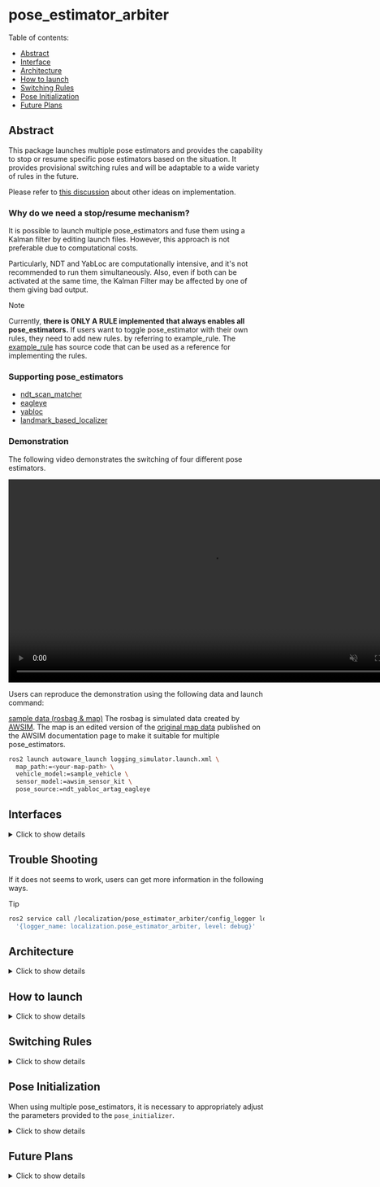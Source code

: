 # pose_estimator_arbiter

Table of contents:

- [Abstract](#abstract)
- [Interface](#interfaces)
- [Architecture](#architecture)
- [How to launch](#how-to-launch)
- [Switching Rules](#switching-rules)
- [Pose Initialization](#pose-initialization)
- [Future Plans](#future-plans)

## Abstract

This package launches multiple pose estimators and provides the capability to stop or resume specific pose estimators based on the situation.
It provides provisional switching rules and will be adaptable to a wide variety of rules in the future.

Please refer to [this discussion](https://github.com/orgs/autowarefoundation/discussions/3878) about other ideas on implementation.

### Why do we need a stop/resume mechanism?

It is possible to launch multiple pose_estimators and fuse them using a Kalman filter by editing launch files.
However, this approach is not preferable due to computational costs.

Particularly, NDT and YabLoc are computationally intensive, and it's not recommended to run them simultaneously.
Also, even if both can be activated at the same time, the Kalman Filter may be affected by one of them giving bad output.

> [!NOTE]
> Currently, **there is ONLY A RULE implemented that always enables all pose_estimators.**
> If users want to toggle pose_estimator with their own rules, they need to add new rules. by referring to example_rule.
> The [example_rule](example_rule/README.md) has source code that can be used as a reference for implementing the rules.

### Supporting pose_estimators

- [ndt_scan_matcher](https://github.com/autowarefoundation/autoware.universe/tree/main/localization/ndt_scan_matcher)
- [eagleye](https://autowarefoundation.github.io/autoware-documentation/main/how-to-guides/integrating-autoware/launch-autoware/localization/eagleye/)
- [yabloc](https://github.com/autowarefoundation/autoware.universe/tree/main/localization/yabloc)
- [landmark_based_localizer](https://github.com/autowarefoundation/autoware.universe/tree/main/localization/landmark_based_localizer)

### Demonstration

The following video demonstrates the switching of four different pose estimators.

<div><video controls src="https://github.com/autowarefoundation/autoware.universe/assets/24854875/d4d48be4-748e-4ffc-bde2-d498911ed3a1" muted="false" width="800"></video></div>

Users can reproduce the demonstration using the following data and launch command:

[sample data (rosbag & map)](https://drive.google.com/file/d/1ZNlkyCtwe04iKFREdeZ5xuMU_jWpwM3W/view)
The rosbag is simulated data created by [AWSIM](https://tier4.github.io/AWSIM/).
The map is an edited version of the [original map data](https://github.com/tier4/AWSIM/releases/download/v1.1.0/nishishinjuku_autoware_map.zip) published on the AWSIM documentation page to make it suitable for multiple pose_estimators.

```bash
ros2 launch autoware_launch logging_simulator.launch.xml \
  map_path:=<your-map-path> \
  vehicle_model:=sample_vehicle \
  sensor_model:=awsim_sensor_kit \
  pose_source:=ndt_yabloc_artag_eagleye
```

## Interfaces

<details>
<summary>Click to show details</summary>

### Parameters

There are no parameters.

### Services

| Name             | Type                            | Description                     |
| ---------------- | ------------------------------- | ------------------------------- |
| `/config_logger` | logging_demo::srv::ConfigLogger | service to modify logging level |

### Clients

| Name                  | Type                  | Description                       |
| --------------------- | --------------------- | --------------------------------- |
| `/yabloc_suspend_srv` | std_srv::srv::SetBool | service to stop or restart yabloc |

### Subscriptions

For pose estimator arbitration:

| Name                                  | Type                                          | Description    |
| ------------------------------------- | --------------------------------------------- | -------------- |
| `/input/artag/image`                  | sensor_msgs::msg::Image                       | ArTag input    |
| `/input/yabloc/image`                 | sensor_msgs::msg::Image                       | YabLoc input   |
| `/input/eagleye/pose_with_covariance` | geometry_msgs::msg::PoseWithCovarianceStamped | Eagleye output |
| `/input/ndt/pointcloud`               | sensor_msgs::msg::PointCloud2                 | NDT input      |

For switching rule:

| Name                          | Type                                                         | Description                       |
| ----------------------------- | ------------------------------------------------------------ | --------------------------------- |
| `/input/vector_map`           | autoware_map_msgs::msg::LaneletMapBin                        | vector map                        |
| `/input/pose_with_covariance` | geometry_msgs::msg::PoseWithCovarianceStamped                | localization final output         |
| `/input/initialization_state` | autoware_adapi_v1_msgs::msg::LocalizationInitializationState | localization initialization state |

### Publications

| Name                                   | Type                                          | Description                                            |
| -------------------------------------- | --------------------------------------------- | ------------------------------------------------------ |
| `/output/artag/image`                  | sensor_msgs::msg::Image                       | relayed ArTag input                                    |
| `/output/yabloc/image`                 | sensor_msgs::msg::Image                       | relayed YabLoc input                                   |
| `/output/eagleye/pose_with_covariance` | geometry_msgs::msg::PoseWithCovarianceStamped | relayed Eagleye output                                 |
| `/output/ndt/pointcloud`               | sensor_msgs::msg::PointCloud2                 | relayed NDT input                                      |
| `/output/debug/marker_array`           | visualization_msgs::msg::MarkerArray          | [debug topic] everything for visualization             |
| `/output/debug/string`                 | visualization_msgs::msg::MarkerArray          | [debug topic] debug information such as current status |

</details>

## Trouble Shooting

If it does not seems to work, users can get more information in the following ways.

> [!TIP]
>
> ```bash
> ros2 service call /localization/pose_estimator_arbiter/config_logger logging_demo/srv/ConfigLogger \
>   '{logger_name: localization.pose_estimator_arbiter, level: debug}'
> ```

## Architecture

<details>
<summary>Click to show details</summary>

### Case of running a single pose estimator

When each pose_estimator is run alone, this package does nothing.
Following figure shows the node configuration when NDT, YabLoc Eagleye and AR-Tag are run independently.

<img src="./media/single_pose_estimator.drawio.svg" alt="drawing" width="600"/>

### Case of running multiple pose estimators

When running multiple pose_estimators, pose_estimator_arbiter is executed.
It comprises a **switching rule** and **stoppers** corresponding to each pose_estimator.

- Stoppers control the pose_estimator activity by relaying inputs or outputs, or by requesting a suspend service.
- Switching rules determine which pose_estimator to use.

Which stoppers and switching rules are instantiated depends on the runtime arguments at startup.

Following figure shows the node configuration when all pose_estimator are run simultaneously.

<img src="./media/architecture.drawio.svg" alt="drawing" width="800"/>

- **NDT**

The NDT stopper relays topics in the front side of the point cloud pre-processor.

- **YabLoc**

The YabLoc stopper relays input image topics in the frontend of the image pre-processor.
YabLoc includes a particle filter process that operates on a timer, and even when image topics are not streamed, the particle prediction process continues to work.
To address this, the YabLoc stopper also has a service client for explicitly stopping and resuming YabLoc.

- **Eagleye**

The Eagleye stopper relays Eagleye's output pose topics in the backend of Eagleye's estimation process.
Eagleye performs time-series processing internally, and it can't afford to stop the input stream.
Furthermore, Eagleye's estimation process is lightweight enough to be run continuously without a significant load, so the relay is inserted in the backend.

- **ArTag**

The ArTag stopper relays image topics in the front side of the landmark localizer.

</details>

## How to launch

<details>
<summary>Click to show details</summary>

The user can launch the desired pose_estimators by giving the pose_estimator names as a concatenation of underscores for the runtime argument `pose_source`.

```bash
ros2 launch autoware_launch logging_simulator.launch.xml \
  map_path:=<your-map-path> \
  vehicle_model:=sample_vehicle \
  sensor_model:=awsim_sensor_kit \
  pose_source:=ndt_yabloc_artag_eagleye
```

Even if `pose_source` includes an unexpected string, it will be filtered appropriately.
Please see the table below for details.

| given runtime argument                      | parsed pose_estimator_arbiter's param (pose_sources) |
| ------------------------------------------- | ---------------------------------------------------- |
| `pose_source:=ndt`                          | `["ndt"]`                                            |
| `pose_source:=nan`                          | `[]`                                                 |
| `pose_source:=yabloc_ndt`                   | `["ndt","yabloc"]`                                   |
| `pose_source:=yabloc_ndt_ndt_ndt`           | `["ndt","yabloc"]`                                   |
| `pose_source:=ndt_yabloc_eagleye`           | `["ndt","yabloc","eagleye"]`                         |
| `pose_source:=ndt_yabloc_nan_eagleye_artag` | `["ndt","yabloc","eagleye","artag"]`                 |

</details>

## Switching Rules

<details>
<summary>Click to show details</summary>

Currently, **ONLY ONE RULE** (`enable_all_rule`) is implemented.
In the future, several rules will be implemented and users will be able to select rules.

> [!TIP]
> There are presets available to extend the rules. If you want to extend the rules, please see [example_rule](./example_rule/README.md).

### Enable All Rule

This is the default and simplest rule. This rule enables all pose_estimators regardless of their current state.

```mermaid
flowchart LR
  A{ }
  A --whatever --> _A[enable all pose_estimators]
```

</details>

## Pose Initialization

When using multiple pose_estimators, it is necessary to appropriately adjust the parameters provided to the `pose_initializer`.

<details>
<summary>Click to show details</summary>

The following table is based on the runtime argument "pose_source" indicating which initial pose estimation methods are available and the parameters that should be provided to the pose_initialization node.
To avoid making the application too complicated, a priority is established so that NDT is always used when it is available.
(The pose_initializer will only perform NDT-based initial pose estimation when `ndt_enabled` and `yabloc_enabled` are both `true`).

This table's usage is described from three perspectives:

- **Autoware Users:** Autoware users do not need to consult this table.
  They simply provide the desired combinations of pose_estimators, and the appropriate parameters are automatically provided to the pose_initializer.
- **Autoware Developers:** Autoware developers can consult this table to know which parameters are assigned.
- **Who implements New Pose Estimator Switching:**
  Developers must extend this table and implement the assignment of appropriate parameters to the pose_initializer.

|         pose_source         | invoked initialization method | `ndt_enabled` | `yabloc_enabled` | `gnss_enabled` | `sub_gnss_pose_cov`                          |
| :-------------------------: | ----------------------------- | ------------- | ---------------- | -------------- | -------------------------------------------- |
|             ndt             | ndt                           | true          | false            | true           | /sensing/gnss/pose_with_covariance           |
|           yabloc            | yabloc                        | false         | true             | true           | /sensing/gnss/pose_with_covariance           |
|           eagleye           | vehicle needs run for a while | false         | false            | true           | /localization/pose_estimator/eagleye/...     |
|            artag            | 2D Pose Estimate (RViz)       | false         | false            | true           | /sensing/gnss/pose_with_covariance           |
|         ndt, yabloc         | ndt                           | true          | true             | true           | /sensing/gnss/pose_with_covariance           |
|        ndt, eagleye         | ndt                           | true          | false            | true           | /sensing/gnss/pose_with_covariance           |
|         ndt, artag          | ndt                           | true          | false            | true           | /sensing/gnss/pose_with_covariance           |
|       yabloc, eagleye       | yabloc                        | false         | true             | true           | /sensing/gnss/pose_with_covariance           |
|        yabloc, artag        | yabloc                        | false         | true             | true           | /sensing/gnss/pose_with_covariance           |
|       eagleye, artag        | vehicle needs run for a while | false         | false            | true           | /localization/pose_estimator/eagleye/pose... |
|    ndt, yabloc, eagleye     | ndt                           | true          | true             | true           | /sensing/gnss/pose_with_covariance           |
|     ndt, eagleye, artag     | ndt                           | true          | false            | true           | /sensing/gnss/pose_with_covariance           |
|   yabloc, eagleye, artag    | yabloc                        | false         | true             | true           | /sensing/gnss/pose_with_covariance           |
| ndt, yabloc, eagleye, artag | ndt                           | true          | true             | true           | /sensing/gnss/pose_with_covariance           |

</details>

## Future Plans

<details>
<summary>Click to show details</summary>

### gradually switching

In the future, this package will provide not only ON/OFF switching, but also a mechanism for low frequency operation, such as 50% NDT & 50% YabLoc.

### stopper for pose_estimators to be added in the future

The basic strategy is to realize ON/OFF switching by relaying the input or output topics of that pose_estimator.
If pose_estimator involves time-series processing with heavy computations, it's not possible to pause and resume with just topic relaying.

In such cases, there may not be generally applicable solutions, but the following methods may help:

1. Completely stop and **reinitialize** time-series processing, as seen in the case of YabLoc.
2. Subscribe to `localization/kinematic_state` and **keep updating states** to ensure that the estimation does not break (relying on the output of the active pose_estimator).
3. The multiple pose_estimator **does not support** that particular pose_estimator.

Please note that this issue is fundamental to realizing multiple pose_estimators, and it will arise regardless of the architecture proposed in this case.

</details>
